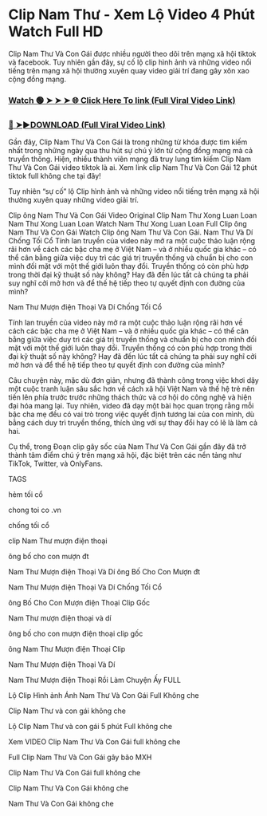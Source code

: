 # Clip Nam Thư - Xem Lộ Video 4 Phút Watch Full HD

Clip Nam Thư Và Con Gái được nhiều người theo dõi trên mạng xã hội tiktok và facebook. Tuy nhiên gần đây, sự cố lộ clip hình ảnh và những video nổi tiếng trên mạng xã hội thường xuyên quay video giải trí đang gây xôn xao cộng đồng mạng.


### [Watch 🟢 ➤ ➤ ➤ 🌐 Click Here To link (Full Viral Video Link)](https://cinesky.today/nam-thu-hd-video/)

### [🔴 ➤►DOWNLOAD (Full Viral Video Link)](https://cinesky.today/nam-thu-hd-video/)

Gần đây, Clip Nam Thư Và Con Gái là trong những từ khóa được tìm kiếm nhất trong những ngày qua thu hút sự chú ý lớn từ cộng đồng mạng mà cả truyền thông. Hiện, nhiều thành viên mạng đã truy lung tìm kiếm Clip Nam Thư Và Con Gái video tiktok là ai. Xem link clip Nam Thư Và Con Gái 12 phút tiktok full không che tại đây!

Tuy nhiên “sự cố” lộ Clip hình ảnh và những video nổi tiếng trên mạng xã hội thường xuyên quay những video giải trí.

Clip ông Nam Thư Và Con Gái Video Original Clip Nam Thư Xong Luan Loan Nam Thư Xong Luan Loan Watch Nam Thư Xong Luan Loan Full Clip ông Nam Thư Và Con Gái Watch Clip ông Nam Thư Và Con Gái. Nam Thư Và Dí Chống Tối Cổ Tính lan truyền của video này mở ra một cuộc thảo luận rộng rãi hơn về cách các bậc cha mẹ ở Việt Nam – và ở nhiều quốc gia khác – có thể cân bằng giữa việc duy trì các giá trị truyền thống và chuẩn bị cho con mình đối mặt với một thế giới luôn thay đổi. Truyền thống có còn phù hợp trong thời đại kỹ thuật số này không? Hay đã đến lúc tất cả chúng ta phải suy nghĩ cởi mở hơn và để thế hệ tiếp theo tự quyết định con đường của mình?

Nam Thư Mượn điện Thoại Và Dí Chống Tối Cổ

Tính lan truyền của video này mở ra một cuộc thảo luận rộng rãi hơn về cách các bậc cha mẹ ở Việt Nam – và ở nhiều quốc gia khác – có thể cân bằng giữa việc duy trì các giá trị truyền thống và chuẩn bị cho con mình đối mặt với một thế giới luôn thay đổi. Truyền thống có còn phù hợp trong thời đại kỹ thuật số này không? Hay đã đến lúc tất cả chúng ta phải suy nghĩ cởi mở hơn và để thế hệ tiếp theo tự quyết định con đường của mình?

Câu chuyện này, mặc dù đơn giản, nhưng đã thành công trong việc khơi dậy một cuộc tranh luận sâu sắc hơn về cách xã hội Việt Nam và thế hệ trẻ nên tiến lên phía trước trước những thách thức và cơ hội do công nghệ và hiện đại hóa mang lại. Tuy nhiên, video đã dạy một bài học quan trọng rằng mỗi bậc cha mẹ đều có vai trò trong việc quyết định tương lai của con mình, dù bằng cách duy trì truyền thống, thích ứng với sự thay đổi hay có lẽ là làm cả hai.

Cụ thể, trong Đoạn clip gây sốc của Nam Thư Và Con Gái gần đây đã trở thành tâm điểm chú ý trên mạng xã hội, đặc biệt trên các nền tảng như TikTok, Twitter, và OnlyFans.

TAGS

hẻm tối cổ

chong toi co .vn

chống tối cổ

clip Nam Thư mượn điện thoại

ông bố cho con mượn đt

Nam Thư Mượn điện Thoại Và Dí ông Bố Cho Con Mượn đt

Nam Thư Mượn điện Thoại Và Dí Chống Tối Cổ

ông Bố Cho Con Mượn điện Thoại Clip Gốc

Nam Thư mượn điện thoại và dí

ông bố cho con mượn điện thoại clip gốc

ông Nam Thư Mượn điện Thoại Clip

Nam Thư Mượn điện Thoại Và Dí

Nam Thư Mượn điện Thoại Rồi Làm Chuyện Ấy FULL

Lộ Clip Hình ảnh Ánh Nam Thư Và Con Gái Full Không che

Clip Nam Thư và con gái không che

Lộ Clip Nam Thư và con gái 5 phút Full không che

Xem VIDEO Clip Nam Thư Và Con Gái full không che

Full Clip Nam Thư Và Con Gái gây bão MXH

Clip Nam Thư Và Con Gái full không che

Clip Nam Thư Và Con Gái không che

Nam Thư Và Con Gái không che
